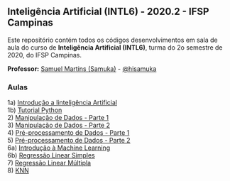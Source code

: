 ## Inteligência Artificial (INTL6) - 2020.2 - IFSP Campinas

Este repositório contém todos os códigos desenvolvimentos em sala de aula do curso de **Inteligência Artificial (INTL6)**, turma do 2o semestre de 2020, do IFSP Campinas.

**Professor:** [Samuel Martins (Samuka)](http://hisamuka.github.io/) - [@hisamuka](https://github.com/hisamuka)

### Aulas
1a) [Introdução a Iinteligência Artificial](https://github.com/xavecoding/IFSP-CMP-INTL6-2020.2/tree/master/introducao_a_IA) <br/>
1b) [Tutorial Python](https://github.com/xavecoding/IFSP-CMP-INTL6-2020.2/tree/master/tutorial_python)<br/>
2) [Manipulação de Dados - Parte 1](https://github.com/xavecoding/IFSP-CMP-INTL6-2020.2/blob/master/manipulacao_de_dados/codes/manipulacao_de_dados_parte_1.ipynb) <br/>
3) [Manipulação de Dados - Parte 2](https://github.com/xavecoding/IFSP-CMP-INTL6-2020.2/blob/master/manipulacao_de_dados/codes/manipulacao_de_dados_parte_2.ipynb) <br/>
4) [Pré-processamento de Dados - Parte 1](https://github.com/xavecoding/IFSP-CMP-INTL6-2020.2/tree/master/preprocessamento_de_dados) <br/>
5) [Pré-processamento de Dados - Parte 2](https://github.com/xavecoding/IFSP-CMP-INTL6-2020.2/tree/master/preprocessamento_de_dados) <br/>
6a) [Introdução à Machine Learning](https://github.com/xavecoding/IFSP-CMP-INTL6-2020.2/blob/master/regressao_linear/INTI6%20-%20Aula%2006a%20-%20Introdu%C3%A7%C3%A3o%20a%20Machine%20Learning.pdf) <br/>
6b) [Regressão Linear Simples](https://github.com/xavecoding/IFSP-CMP-INTL6-2020.2/tree/master/regressao_linear) <br/>
7) [Regressão Linear Múltipla](https://github.com/xavecoding/IFSP-CMP-INTL6-2020.2/blob/master/regressao_linear/linear_regression.ipynb) <br/>
8) [KNN](https://github.com/xavecoding/IFSP-CMP-INTL6-2020.2/blob/master/knn/k_nearest_neighbors.ipynb) <br/>
